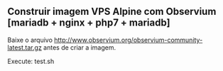 
## Construir imagem VPS Alpine com Observium [mariadb + nginx + php7 + mariadb]

Baixe o arquivo http://www.observium.org/observium-community-latest.tar.gz
antes de criar a imagem.

Execute: test.sh
